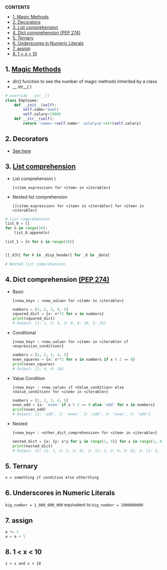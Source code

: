 **CONTENTS**
- [1. Magic Methods](#1-magic-methods)
- [2. Decorators](#2-decorators)
- [3. List comprehension](#3-list-comprehension)
- [4. Dict comprehension (PEP 274)](#4-dict-comprehension-pep-274)
- [5. Ternary](#5-ternary)
- [6. Underscores in Numeric Literals](#6-underscores-in-numeric-literals)
- [7. assign](#7-assign)
- [8. 1 \< x \< 10](#8-1--x--10)


## 1. [Magic Methods](https://www.tutorialsteacher.com/python/magic-methods-in-python)
- dir() function to see the number of magic methods inherited by a class
- __ str__( )
```python
# override __str__()
class Employee:
    def __init__(self):
        self.name='Swati'
        self.salary=10000
    def __str__(self):
        return 'name='+self.name+' salary=$'+str(self.salary)
```


## 2. Decorators
- [See here](https://github.com/jeyu54217/Study_Note/blob/main/Python/decorator.md)


## 3. [List comprehension](https://docs.python.org/3/tutorial/datastructures.html#list-comprehensions)
- List comprehension \
    ```
    [<item_expression> for <item> in <iterable>]
    ```

- Nested list comprehension
    ```
    [[<item_expression> for <item> in <iterable>] for <item> in <iterable>]
    ```

```python
# List comprehension
list_0 = []
for n in range(10):
    list_0.append(n)

list_1 = [n for n in range(10)]


[[_d[h] for h in _disp_header] for _d in _data]

# Nested list comprehension

```
## 4. Dict comprehension [(PEP 274)](https://peps.python.org/pep-0274/)
- Basic
    ``` 
    {<new_key> : <new_value> for <item> in <iterable>}
    ```
    ```python
    numbers = [1, 2, 3, 4, 5]
    squared_dict = {x: x**2 for x in numbers}
    print(squared_dict)
    # Output: {1: 1, 2: 4, 3: 9, 4: 16, 5: 25}
    ```
- Conditional
    ```
    {<new_key> : <new_value> for <item> in <iterable> if <expression_condition>}
    ```
    ```python
    numbers = [1, 2, 3, 4, 5]
    even_squares = {x: x**2 for x in numbers if x % 2 == 0}
    print(even_squares)
    # Output: {2: 4, 4: 16}
    ```
- Value Condition
    ```
    {<new_key> : <new_value> if <Value_condition> else <Value_condition> for <item> in <iterable>}
    ```
    ```python
    numbers = [1, 2, 3, 4, 5]
    even_odd = {x: 'even' if x % 2 == 0 else 'odd' for x in numbers}
    print(even_odd)
    # Output: {1: 'odd', 2: 'even', 3: 'odd', 4: 'even', 5: 'odd'}
    ```
- Nested
    ```
    {<new_key> : <other_dict_comprehension> for <item> in <iterable>}
    ```
    ```python
    nested_dict = {x: {y: x*y for y in range(1, 4)} for x in range(1, 4)}
    print(nested_dict)
    # Output: {1: {1: 1, 2: 2, 3: 3}, 2: {1: 2, 2: 4, 3: 6}, 3: {1: 3, 2: 6, 3: 9}}
    ```
## 5. Ternary

```x = something if condition else otherthing```

## 6. Underscores in Numeric Literals
```big_number = 1_000_000_000``` equivalent to ```big_number = 1000000000```

## 7. assign
```python
a += 1
a = a + 1
```
## 8. 1 < x < 10
```1 < x and x < 10```

